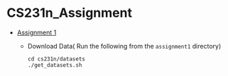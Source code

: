 # CS231n_Assignment

- [Assignment 1](http://cs231n.github.io/assignments2018/assignment1/)

  - Download Data( Run the following from the `assignment1` directory)

    ```
    cd cs231n/datasets
    ./get_datasets.sh
    ```


